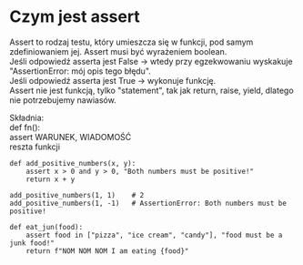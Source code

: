 # Czym jest assert  
Assert to rodzaj testu, który umieszcza się w funkcji, pod samym zdefiniowaniem jej. Assert musi być wyrażeniem boolean.  
Jeśli odpowiedź asserta jest False -> wtedy przy egzekwowaniu wyskakuje "AssertionError: mój opis tego błędu".  
Jeśli odpowiedź asserta jest True -> wykonuje funkcję.  
Assert nie jest funkcją, tylko "statement", tak jak return, raise, yield, dlatego nie potrzebujemy nawiasów.  
  
Składnia:  
def fn():  
    assert WARUNEK, WIADOMOŚĆ  
    reszta funkcji  
  
```
def add_positive_numbers(x, y):
    assert x > 0 and y > 0, "Both numbers must be positive!"
    return x + y
    
add_positive_numbers(1, 1)    # 2
add_positive_numbers(1, -1)   # AssertionError: Both numbers must be positive!
```

```
def eat_jun(food):
    assert food in ["pizza", "ice cream", "candy"], "food must be a junk food!"
    return f"NOM NOM NOM I am eating {food}"
```
